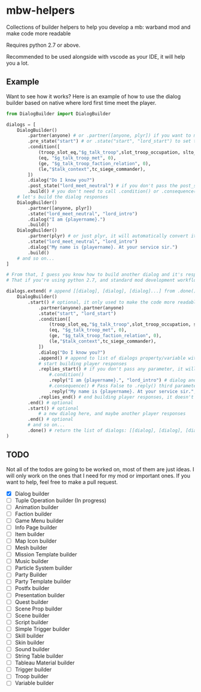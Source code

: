 # mbw-helpers
Collections of builder helpers to help you develop a mb: warband mod and make code more readable

Requires python 2.7 or above.

Recommended to be used alongside with vscode as your IDE, it will help you a lot.

## Example
Want to see how it works? Here is an example of how to use the dialog builder based on native where lord first time meet the player.

```python
from DialogBuilder import DialogBuilder

dialogs = [
    DialogBuilder()
        .partner(anyone) # or .partner([anyone, plyr]) if you want to make a player response/choice
        .pre_state("start") # or .state("start", "lord_start") to set the pre_state and post_state
        .condition([
            (troop_slot_eq,"$g_talk_troop",slot_troop_occupation, slto_kingdom_hero),
            (eq, "$g_talk_troop_met", 0),
            (ge, "$g_talk_troop_faction_relation", 0),
            (le,"$talk_context",tc_siege_commander),
        ])
        .dialog("Do I know you?")
        .post_state("lord_meet_neutral") # if you don't pass the post_state it will automatically set it to "close_window"
        .build() # you don't need to call .condition() or .consequence() if your dialog doesn't have any, they automatically return an empty list
    # let's build the dialog responses
    DialogBuilder()
        .partner([anyone, plyr])
        .state("lord_meet_neutral", "lord_intro")
        .dialog("I am {playername}.")
        .build()
    DialogBuilder()
        .partner(plyr) # or just plyr, it will automatically convert it to [anyone, plyr] by the builder
        .state("lord_meet_neutral", "lord_intro")
        .dialog("My name is {playername}. At your service sir.")
        .build()
    # and so on...
]

# From that, I guess you know how to build another dialog and it's responses.
# That if you're using python 2.7, and standard mod development workflow. In modern development workflow, you can't use below inside the dialogs list, but, in exchange you can do even better:

dialogs.extend( # append [[dialog], [dialog], [dialog]...] from .done() to the dialogs list variable
    DialogBuilder()
        .start() # optional, it only used to make the code more readable and doesn't do anything
            .partner(anyone).partner(anyone)
            .state("start", "lord_start")
            .condition([
                (troop_slot_eq,"$g_talk_troop",slot_troop_occupation, slto_kingdom_hero),
                (eq, "$g_talk_troop_met", 0),
                (ge, "$g_talk_troop_faction_relation", 0),
                (le,"$talk_context",tc_siege_commander),
            ])
            .dialog("Do I know you?")
            .append() # append to list of dialogs property/variable within the builder itself
            # start building player responses
            .replies_start() # if you don't pass any parameter, it will automatically set the post_state of the previous dialog as the pre_state of the player response. It also automatically set the partner to [anyone, plyr]
                #.condition()
                .reply("I am {playername}.", "lord_intro") # dialog and post_state, if you don't pass the post_state it will automatically set it to "close_window"
                #.consequence() # Pass False to .reply() third parameter to enable consequence
                .reply("My name is {playername}. At your service sir.", "lord_intro")
            .replies_end() # end building player responses, it doesn't nothing and only used for readability
        .end() # optional
        .start() # optional
            # a new dialog here, and maybe another player responses
        .end() # optional
        # and so on...
        .done() # return the list of dialogs: [[dialog], [dialog], [dialog]...]
)
```

## TODO
Not all of the todos are going to be worked on, most of them are just ideas. I will only work on the ones that I need for my mod or important ones. If you want to help, feel free to make a pull request.

- [x] Dialog builder
- [ ] Tuple Operation builder (In progress)
- [ ] Animation builder
- [ ] Faction builder
- [ ] Game Menu builder
- [ ] Info Page builder
- [ ] Item builder
- [ ] Map Icon builder
- [ ] Mesh builder
- [ ] Mission Template builder
- [ ] Music builder
- [ ] Particle System builder
- [ ] Party Builder
- [ ] Party Template builder
- [ ] Postfx builder
- [ ] Presentation builder
- [ ] Quest builder
- [ ] Scene Prop builder
- [ ] Scene builder
- [ ] Script builder
- [ ] Simple Trigger builder
- [ ] Skill builder
- [ ] Skin builder
- [ ] Sound builder
- [ ] String Table builder
- [ ] Tableau Material builder
- [ ] Trigger builder
- [ ] Troop builder
- [ ] Variable builder